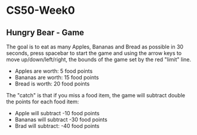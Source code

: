 # CS50-Week0

## Hungry Bear - Game

The goal is to eat as many Apples, Bananas and Bread as possible in 30 seconds, press spacebar to start the game and using the arrow keys to move up/down/left/right, the bounds of the game set by the red "limit" line. 

- Apples are worth: 5 food points<br>
- Bananas are worth: 15 food points<br>
- Bread is worth: 20 food points<br>

The "catch" is that if you miss a food item, the game will subtract double the points for each food item:

- Apple will subtract -10 food points<br>
- Bananas will subtract -30 food points<br>
- Brad will subtract: -40 food points<br>

